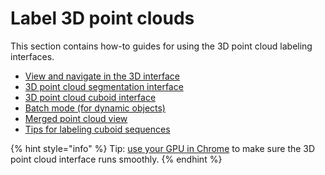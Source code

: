 # Label 3D point clouds

This section contains how-to guides for using the 3D point cloud labeling interfaces.

* [View and navigate in the 3D interface](view-and-navigate-in-the-3d-interface.md)
* [3D point cloud segmentation interface](3d-point-cloud-segmentation-interface.md)
* [3D point cloud cuboid interface](3d-point-cloud-cuboid-interface.md)
* [Batch mode (for dynamic objects)](batch-mode-for-dynamic-objects.md)
* [Merged point cloud view](merged-point-cloud-view-for-static-objects.md)
* [Tips for labeling cuboid sequences](tips-for-labeling-cuboid-sequences.md)

{% hint style="info" %}
Tip: [use your GPU in Chrome](https://sixth-smell-48e.notion.site/How-to-use-your-GPU-in-Chrome-2b95e19fb77c456c87f798013769a98a) to make sure the 3D point cloud interface runs smoothly.
{% endhint %}
